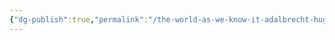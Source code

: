 ```yaml
---
{"dg-publish":true,"permalink":"/the-world-as-we-know-it-adalbrecht-hugh/the-nations/ung/ung/"}
---
```



